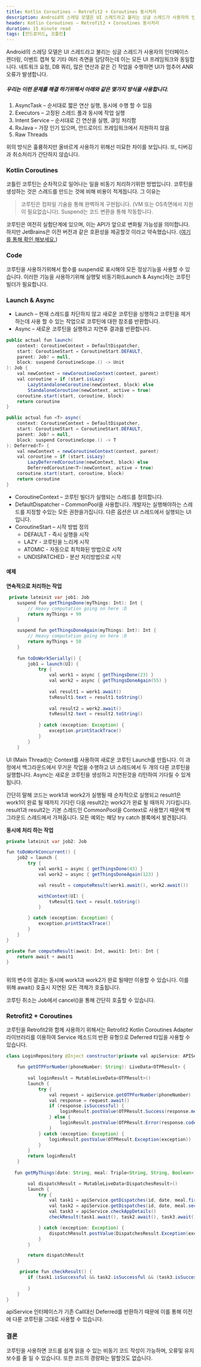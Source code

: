 ```yaml
---
title: Kotlin Coroutines – Retrofit2 + Coroutines 동시처리
description: Android의 스레딩 모델은 UI 스레드라고 불리는 싱글 스레드가 사용자의 인터페이스 렌더링, 이벤트 캡쳐 및 기타 여러 측면을 담당하는데 이는 모든 UI 프레임워크와 동일합니다. 네트워크 요청, DB 쿼리, 많은 연산과 같은 긴 작업을 수행하면 UI가 멈추어 ANR 오류가 발생합니다.
header: Kotlin Coroutines – Retrofit2 + Coroutines 동시처리
duration: 15 minute read
tags: [안드로이드, 코틀린]
---
```


Android의 스레딩 모델은 UI 스레드라고 불리는 싱글 스레드가 사용자의 인터페이스 렌더링, 이벤트 캡쳐 및 기타 여러 측면을 담당하는데 이는 모든 UI 프레임워크와 동일합니다. 네트워크 요청, DB 쿼리, 많은 연산과 같은 긴 작업을 수행하면 UI가 멈추어 ANR 오류가 발생합니다.

##### 우리는 이런 문제를 해결 하기위해서 아래와 같은 몇가지 방식을 사용합니다.
1. AsyncTask – 순서대로 짧은 연산 실행, 동시에 수행 할 수 있음
2. Executors – 고정된 스레드 풀과 동시에 작업 실행
3. Intent Service – 순서대로 긴 연산을 실행, 큐잉 처리함
4. RxJava – 가장 인기 있으며, 안드로이드 프레임워크에서 지원하지 않음
5. Raw Threads

위의 방식은 훌륭하지만 올바르게 사용하기 위해선 미묘한 차이를 보입니다. 또, 디버깅과 취소처리가 간단하지 않습니다.


### Kotlin Coroutines

코틀린 코루틴는 순차적으로 일어나는 일을 비동기 처리하기위한 방법입니다. 코루틴을 생성하는 것은 스레드를 만드는 것에 비해 비용이 적게듭니다. 그 이유는
>코루틴은 컴파일 기술을 통해 완벽하게 구현됩니다. (VM 또는 OS측면에서 지원이 필요없습니다). Suspend는 코드 변환을 통해 작동합니다.

코루틴은 여전히 실험단계에 있으며, 이는 API가 앞으로 변화될 가능성을 의미합니다. 하지만 JetBrains은 이전 버전과 같은 호환성을 제공할것 이라고 약속했습니다. ([여기를 통해 확인 해보세요.](https://stackoverflow.com/questions/46240236/can-experimental-kotlin-coroutines-be-used-in-production))


### Code

코루틴을 사용하기위해서 함수를 suspend로 표시해야 모든 정상기능을 사용할 수 있습니다. 이러한 기능을 사용하기위해 실행및 비동기화(Launch & Async)하는 코루틴 빌더가 필요합니다.


### Launch & Async

- Launch – 현재 스레드를 차단하지 않고 새로운 코루틴을 싱행하고 코루틴을 제거하는데 사용 할 수 있는 작업으로 코루틴에 대한 참조를 반환합니다.
- Async – 새로운 코루틴을 실행하고 지연후 결과를 반환합니다.

```java
public actual fun launch(
    context: CoroutineContext = DefaultDispatcher,
    start: CoroutineStart = CoroutineStart.DEFAULT,
    parent: Job? = null,
    block: suspend CoroutineScope.() -> Unit
): Job {
    val newContext = newCoroutineContext(context, parent)
    val coroutine = if (start.isLazy)
        LazyStandaloneCoroutine(newContext, block) else
        StandaloneCoroutine(newContext, active = true)
    coroutine.start(start, coroutine, block)
    return coroutine
}

public actual fun <T> async(
    context: CoroutineContext = DefaultDispatcher,
    start: CoroutineStart = CoroutineStart.DEFAULT,
    parent: Job? = null,
    block: suspend CoroutineScope.() -> T
): Deferred<T> {
    val newContext = newCoroutineContext(context, parent)
    val coroutine = if (start.isLazy)
        LazyDeferredCoroutine(newContext, block) else
        DeferredCoroutine<T>(newContext, active = true)
    coroutine.start(start, coroutine, block)
    return coroutine
}
```

- CoroutineContext – 코루틴 빌더가 실행되는 스레드를 정의합니다.
- DefaultDispatcher – CommonPool을 사용합니다. 개발자는 실행해야하는 스레드를 지정할 수있는 모든 권한을가집니다. 다른 옵션은 UI 스레드에서 실행되는 UI입니다.
- CoroutineStart – 시작 방법 정의
    - DEFAULT - 즉시 실행을 시작
    - LAZY - 코루틴을 느리게 시작
    - ATOMIC - 자동으로 최적화된 방법으로 시작
    - UNDISPATCHED - 분산 처리방법으로 시작


#### 예제

**연속적으로 처리하는 작업**
```java
 private lateinit var job1: Job
    suspend fun getThingsDone(myThings: Int): Int {
        // Heavy computation going on here :D
        return myThings + 99
    }

    suspend fun getThingsDoneAgain(myThings: Int): Int {
        // Heavy computation going on here :D
        return myThings + 50
    }
    
    fun toDoWorkSerially() {
        job1 = launch(UI) {
            try {
                val work1 = async { getThingsDone(23) }
                val work2 = async { getThingsDoneAgain(55) }
                
                val result1 = work1.await()
                tvResult1.text = result1.toString()
                
                val result2 = work2.await()
                tvResult2.text = result2.toString()
            
            } catch (exception: Exception) {
                exception.printStackTrace()
            }
        }
    }
```
UI (Main Thread)는 Context를 사용하여 새로운  코루틴 Launch를 만듭니다. 이 과정에서 백그라운드에서 무거운 작업을 수행하고 UI 스레드에서 두 개의 다른 코루틴을 실행합니다. Async는 새로운 코루틴을 생성하고 지연된것을 리턴하여 기다릴 수 있게 됩니다.

간단히 말해 코드는 work1과 work2가 실행될 때 순차적으로 실행되고 result1은 work1이 완료 될 때까지 기다린 다음 result2는 work2가 완료 될 때까지 기다립니다. result1과 result2는 기본 스레드인 CommonPool을 Context로 사용했기 때문에 백그라운드 스레드에서 가져옵니다. 모든 예외는 해당 try catch 블록에서 발견됩니다.


**동시에 처리 하는 작업**
```java
private lateinit var job2: Job

fun toDoWorkConcurrent() {
    job2 = launch {
        try {
            val work1 = async { getThingsDone(43) }
            val work2 = async { getThingsDoneAgain(123) }

            val result = computeResult(work1.await(), work2.await())

            withContext(UI) {
                tvResult1.text = result.toString()
            }

        } catch (exception: Exception) {
            exception.printStackTrace()
        }
    }
}

private fun computeResult(await: Int, await1: Int): Int {
    return await + await1
}
    
```

위의 변수의 결과는 동시에 work1과 work2가 완료 될때만 이용할 수 있습니다.  이를 위해 await() 호출시 지연된 모든 객체가 호출됩니다.

코루틴 취소는 Job에서 cancel()을 통해 간단히 호출할 수 있습니다.

    
### Retrofit2 + Coroutines
코루틴을 Retrofit2와 함께 사용하기 위해서는 Retrofit2 Kotlin Coroutines Adapter 라이브러리를 이용하여 Service 메소드의 반환 유형으로 Deferred 타입을 사용할 수 있습니다.

```java
class LoginRepository @Inject constructor(private val apiService: APIService, private val sharedPreferences: SharedPreferences) {

    fun getOTPForNumber(phoneNumber: String): LiveData<OTPResult> {
    
        val loginResult = MutableLiveData<OTPResult>()
        launch {
            try {
                val request = apiService.getOTPForNumber(phoneNumber)
                val response = request.await()
                if (response.isSuccessful) {
                    loginResult.postValue(OTPResult.Success(response.message()))
                } else {
                    loginResult.postValue(OTPResult.Error(response.code(), response.message()))
                }
            } catch (exception: Exception) {
                loginResult.postValue(OTPResult.Exception(exception))
            }
        }
        return loginResult
    }
    
   fun getMyThings(date: String, meal: Triple<String, String, Boolean>): LiveData<DispatchesResult> {

        val dispatchResult = MutableLiveData<DispatchesResult>()
        launch {
            try {
                val task1 = apiService.getDispatches(id, date, meal.first)
                val task2 = apiService.getDispatches(id, date, meal.second)
                val task3 = apiService.checkAppDetails()
                checkResult(task1.await(), task2.await(), task3.await(), dispatchResult)

            } catch (exception: Exception) {
                dispatchResult.postValue(DispatchesResult.Exception(exception))
            }
        }

        return dispatchResult
    }

     private fun checkResult() {
        if (task1.isSuccessful && task2.isSuccessful && (task3.isSuccessful && task3.body()?.code == 1000)) {
        
        }
    }
}
```
apiService 인터페이스가 기존 Call대신 Deferred를 반환하기 때문에 이를 통해 이전에 다룬 코루틴을 그대로 사용할 수 있습니다.

### 결론
코루틴을 사용하면 코드를 쉽게 읽을 수 있는 비동기 코드 작성이 가능하며, 오류및 유지 보수를 줄 일 수 있습니다. 또한 코드의 경량화는 말할것도 없습니다.


























